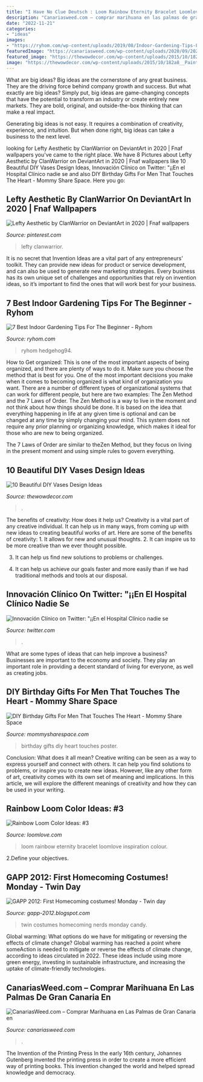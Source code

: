 ```yaml
---
title: "I Have No Clue Deutsch : Loom Rainbow Eternity Bracelet Loomlove Inspiration Colour"
description: "Canariasweed.com – comprar marihuana en las palmas de gran canaria en"
date: "2022-11-21"
categories:
- "ideas"
images:
- "https://ryhom.com/wp-content/uploads/2019/08/Indoor-Gardening-Tips-For-The-Beginner-Pinterest.jpg"
featuredImage: "https://canariasweed.com/wp-content/uploads/2020/09/20200904_203329-1-scaled.jpg"
featured_image: "https://thewowdecor.com/wp-content/uploads/2015/10/182a8__Paint-Dipped-Bud-Vases-1.jpg"
image: "https://thewowdecor.com/wp-content/uploads/2015/10/182a8__Paint-Dipped-Bud-Vases-1.jpg"
---
```



What are big ideas?
Big ideas are the cornerstone of any great business. They are the driving force behind company growth and success. But what exactly are big ideas?
Simply put, big ideas are game-changing concepts that have the potential to transform an industry or create entirely new markets. They are bold, original, and outside-the-box thinking that can make a real impact.

Generating big ideas is not easy. It requires a combination of creativity, experience, and intuition. But when done right, big ideas can take a business to the next level.

	

		
looking for Lefty Aesthetic by ClanWarrior on DeviantArt in 2020 | Fnaf wallpapers you've came to the right place. We have 8 Pictures about Lefty Aesthetic by ClanWarrior on DeviantArt in 2020 | Fnaf wallpapers like 10 Beautiful DIY Vases Design Ideas, Innovación Clínico on Twitter: &quot;¡¡En el Hospital Clínico nadie se and also DIY Birthday Gifts For Men That Touches The Heart - Mommy Share Space. Here you go:
		
    
## Lefty Aesthetic By ClanWarrior On DeviantArt In 2020 | Fnaf Wallpapers

<img loading=lazy src="https://i.pinimg.com/736x/35/17/f9/3517f9a211ce88c026aed5cb5a21c5bb.jpg" onerror="this.onerror=null;this.src='https://tse3.mm.bing.net/th?id=OIP.0DTljstSWFDhrkjALLvHvgHaHa&amp;pid=15.1';" alt="Lefty Aesthetic by ClanWarrior on DeviantArt in 2020 | Fnaf wallpapers">

_Source: pinterest.com_

>lefty clanwarrior. 

	

It is no secret that Invention Ideas are a vital part of any entrepreneurs’ toolkit. They can provide new ideas for product or service development, and can also be used to generate new marketing strategies. Every business has its own unique set of challenges and opportunities that rely on invention ideas, so it’s important to find the ones that will work best for your business.

    
## 7 Best Indoor Gardening Tips For The Beginner - Ryhom

<img loading=lazy src="https://ryhom.com/wp-content/uploads/2019/08/Indoor-Gardening-Tips-For-The-Beginner-Pinterest.jpg" onerror="this.onerror=null;this.src='https://tse3.mm.bing.net/th?id=OIP.XiN-b_-RzPKhp1ItgpRtpwHaLH&amp;pid=15.1';" alt="7 Best Indoor Gardening Tips For The Beginner - Ryhom">

_Source: ryhom.com_

>ryhom hedgehog94. 

	

How to Get organized: This is one of the most important aspects of being organized, and there are plenty of ways to do it. Make sure you choose the method that is best for you.
One of the most important decisions you make when it comes to becoming organized is what kind of organization you want. There are a number of different types of organizational systems that can work for different people, but here are two examples: The Zen Method and the 7 Laws of Order.
The Zen Method is a way to live in the moment and not think about how things should be done. It is based on the idea that everything happening in life at any given time is optional and can be changed at any time by simply changing your mind. This system does not require any prior planning or organizing knowledge, which makes it ideal for those who are new to being organized.

The 7 Laws of Order are similar to theZen Method, but they focus on living in the present moment and using simple rules to govern everything.

    
## 10 Beautiful DIY Vases Design Ideas

<img loading=lazy src="https://thewowdecor.com/wp-content/uploads/2015/10/182a8__Paint-Dipped-Bud-Vases-1.jpg" onerror="this.onerror=null;this.src='https://tse3.mm.bing.net/th?id=OIP.ad5pHo47xkmR6cmz6RqG9AHaKA&amp;pid=15.1';" alt="10 Beautiful DIY Vases Design Ideas">

_Source: thewowdecor.com_

>. 

	

The benefits of creativity: How does it help us?
Creativity is a vital part of any creative individual. It can help us in many ways, from coming up with new ideas to creating beautiful works of art. Here are some of the benefits of creativity: 1. It allows for new and unusual thoughts.
2. It can inspire us to be more creative than we ever thought possible.

3. It can help us find new solutions to problems or challenges.

4. It can help us achieve our goals faster and more easily than if we had traditional methods and tools at our disposal.

    
## Innovación Clínico On Twitter: &quot;¡¡En El Hospital Clínico Nadie Se

<img loading=lazy src="https://pbs.twimg.com/media/DdtoL7yV0AEbaU7.jpg:large" onerror="this.onerror=null;this.src='https://tse3.mm.bing.net/th?id=OIP.NHS-mCg5ZLFxntLeoDSOggHaFf&amp;pid=15.1';" alt="Innovación Clínico on Twitter: &quot;¡¡En el Hospital Clínico nadie se">

_Source: twitter.com_

>. 

	

What are some types of ideas that can help improve a business?
Businesses are important to the economy and society. They play an important role in providing a decent standard of living for everyone, as well as creating jobs.

    
## DIY Birthday Gifts For Men That Touches The Heart - Mommy Share Space

<img loading=lazy src="https://i2.wp.com/www.mommysharespace.com/wp-content/uploads/2017/06/DIY-Birthday-Gifts-For-Men-That-Touches-The-Heart-poster.jpg?resize=614%2C864" onerror="this.onerror=null;this.src='https://tse2.mm.bing.net/th?id=OIP.sNC1qfSsGfpYYWU_Gvnt6AHaKa&amp;pid=15.1';" alt="DIY Birthday Gifts For Men That Touches The Heart - Mommy Share Space">

_Source: mommysharespace.com_

>birthday gifts diy heart touches poster. 

	

Conclusion: What does it all mean?
Creative writing can be seen as a way to express yourself and connect with others. It can help you find solutions to problems, or inspire you to create new ideas. However, like any other form of art, creativity comes with its own set of meaning and implications. In this article, we will explore the different meanings of creativity and how they can be used in your writing.

    
## Rainbow Loom Color Ideas: #3

<img loading=lazy src="https://www.loomlove.com/wp-content/uploads/eternity-rainbow-loom-2gzz.jpg" onerror="this.onerror=null;this.src='https://tse3.mm.bing.net/th?id=OIP.ubBNrjgdGaYETKWfHj5DRQHaLH&amp;pid=15.1';" alt="Rainbow Loom Color Ideas: #3">

_Source: loomlove.com_

>loom rainbow eternity bracelet loomlove inspiration colour. 

	

2.Define your objectives.

    
## GAPP 2012: First Homecoming Costumes! Monday - Twin Day

<img loading=lazy src="http://4.bp.blogspot.com/-JaBCK3ehzcc/UHMgF6Jfp4I/AAAAAAAAADc/fZR96mNEdD4/s1600/DSC02549.JPG" onerror="this.onerror=null;this.src='https://tse4.mm.bing.net/th?id=OIP.ZIk6x2YV4VxSBJzt4bva8AHaJ4&amp;pid=15.1';" alt="GAPP 2012: First Homecoming costumes! Monday - Twin day">

_Source: gapp-2012.blogspot.com_

>twin costumes homecoming nerds monday candy. 

	

Global warming: What options do we have for mitigating or reversing the effects of climate change?
Global warming has reached a point where someAction is needed to mitigate or reverse the effects of climate change, according to ideas circulated in 2022. These ideas include using more green energy, investing in sustainable infrastructure, and increasing the uptake of climate-friendly technologies.

    
## CanariasWeed.com – Comprar Marihuana En Las Palmas De Gran Canaria En

<img loading=lazy src="https://canariasweed.com/wp-content/uploads/2020/09/20200904_203329-1-scaled.jpg" onerror="this.onerror=null;this.src='https://tse4.mm.bing.net/th?id=OIP.QE4G7_SbyoN--AXMuI4XzwHaJ5&amp;pid=15.1';" alt="CanariasWeed.com – Comprar Marihuana en Las Palmas de Gran Canaria en">

_Source: canariasweed.com_

>. 

	

The Invention of the Printing Press
In the early 16th century, Johannes Gutenberg invented the printing press in order to create a more efficient way of printing books. This invention changed the world and helped spread knowledge and democracy.

